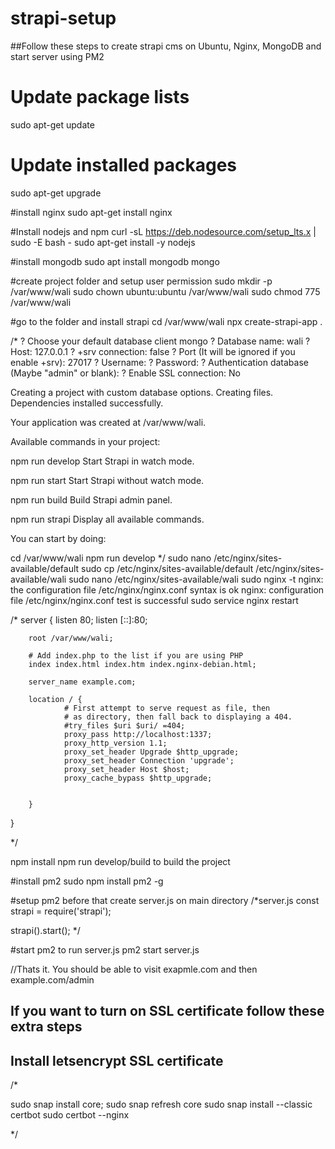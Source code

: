 # strapi-setup

##Follow these steps to create strapi cms on Ubuntu, Nginx, MongoDB and start server using PM2
# Update package lists
sudo apt-get update

# Update installed packages
sudo apt-get upgrade

#install nginx
sudo apt-get install nginx

#Install nodejs and npm
curl -sL https://deb.nodesource.com/setup_lts.x | sudo -E bash -
sudo apt-get install -y nodejs

#install mongodb
sudo apt install mongodb
mongo

#create project folder and setup user permission
sudo mkdir -p /var/www/wali
sudo chown ubuntu:ubuntu /var/www/wali
sudo chmod 775 /var/www/wali

#go to the folder and install strapi
cd /var/www/wali
npx create-strapi-app .

/*
? Choose your default database client mongo
? Database name: wali
? Host: 127.0.0.1
? +srv connection: false
? Port (It will be ignored if you enable +srv): 27017
? Username: 
? Password: 
? Authentication database (Maybe "admin" or blank): 
? Enable SSL connection: No

Creating a project with custom database options.
Creating files.
Dependencies installed successfully.

Your application was created at /var/www/wali.

Available commands in your project:

  npm run develop
  Start Strapi in watch mode.

  npm run start
  Start Strapi without watch mode.

  npm run build
  Build Strapi admin panel.

  npm run strapi
  Display all available commands.

You can start by doing:

  cd /var/www/wali
  npm run develop
*/
sudo nano /etc/nginx/sites-available/default 
sudo cp /etc/nginx/sites-available/default /etc/nginx/sites-available/wali
sudo nano /etc/nginx/sites-available/wali 
sudo nginx -t
nginx: the configuration file /etc/nginx/nginx.conf syntax is ok
nginx: configuration file /etc/nginx/nginx.conf test is successful
sudo service nginx restart

/*
server {
        listen 80;
        listen [::]:80;

        root /var/www/wali;

        # Add index.php to the list if you are using PHP
        index index.html index.htm index.nginx-debian.html;

        server_name example.com;

        location / {
                # First attempt to serve request as file, then
                # as directory, then fall back to displaying a 404.
                #try_files $uri $uri/ =404;
                proxy_pass http://localhost:1337;
                proxy_http_version 1.1;
                proxy_set_header Upgrade $http_upgrade;
                proxy_set_header Connection 'upgrade';
                proxy_set_header Host $host;
                proxy_cache_bypass $http_upgrade;


        }

}

*/

npm install
npm run develop/build to build the project

#install pm2
sudo npm install pm2 -g

#setup pm2
before that create server.js on main directory
/*server.js
const strapi = require('strapi');

strapi().start();
*/

#start pm2 to run server.js
pm2 start server.js

//Thats it. You should be able to visit exapmle.com and then example.com/admin

## If you want to turn on SSL certificate follow these extra steps 
## Install letsencrypt SSL certificate
/*

sudo snap install core; sudo snap refresh core
sudo snap install --classic certbot
sudo certbot --nginx

*/
